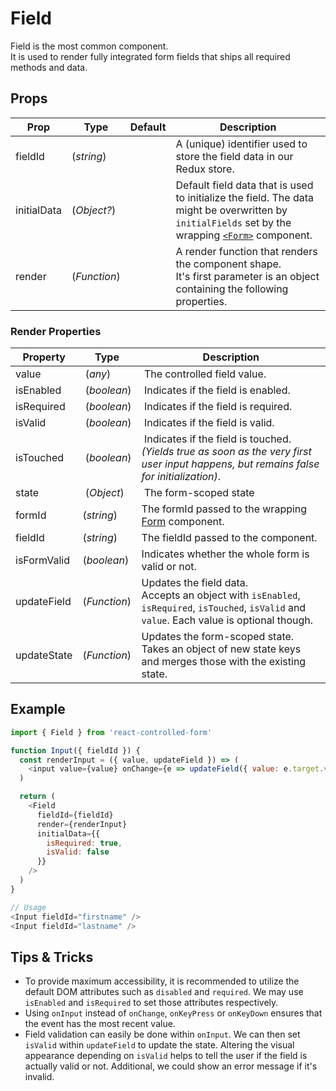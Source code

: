 # Field

Field is the most common component. <br>It is used to render fully integrated form fields that ships all required methods and data.

## Props
| Prop | Type | Default | Description |
| --- | --- | --- | --- |
| fieldId | (*string*) | | A (unique) identifier used to store the field data in our Redux store. |
| initialData | (*Object?*) | | Default field data that is used to initialize the field. The data might be overwritten by `initialFields` set by the wrapping [`<Form>`](Form.md) component. | 
| render | (*Function*) | | A render function that renders the component shape. <br>It's first parameter is an object containing the following properties. |

### Render Properties

| Property | Type | Description |
| --- | --- | --- |
| value | (*any*) | The controlled field value. |
| isEnabled | (*boolean*) | Indicates if the field is enabled. |
| isRequired | (*boolean*) | Indicates if the field is required. |
| isValid | (*boolean*) | Indicates if the field is valid. |
| isTouched | (*boolean*) | Indicates if the field is touched.<br>*(Yields true as soon as the very first user input happens, but remains false for initialization)*. |
| state | (*Object*) | The form-scoped state |
| formId | (*string*) | The formId passed to the wrapping [Form](Form.md) component. |
| fieldId | (*string*) | The fieldId passed to the component. |
| isFormValid | (*boolean*) | Indicates whether the whole form is valid or not. |
| updateField | (*Function*) | Updates the field data.<br>Accepts an object with `isEnabled`, `isRequired`, `isTouched`, `isValid` and `value`. Each value is optional though. |
| updateState | (*Function*) | Updates the form-scoped state.<br>Takes an object of new state keys and merges those with the existing state. |


## Example
```javascript
import { Field } from 'react-controlled-form'

function Input({ fieldId }) {
  const renderInput = ({ value, updateField }) => (
    <input value={value} onChange={e => updateField({ value: e.target.value })} />
  )

  return (
    <Field 
      fieldId={fieldId} 
      render={renderInput} 
      initialData={{
        isRequired: true,
        isValid: false
      }}
    />
  )
}

// Usage
<Input fieldId="firstname" />
<Input fieldId="lastname" />
```

## Tips & Tricks

* To provide maximum accessibility, it is recommended to utilize the default DOM attributes such as `disabled` and `required`. We may use ` isEnabled` and `isRequired` to set those attributes respectively.
* Using `onInput` instead of `onChange`, `onKeyPress` or `onKeyDown` ensures that the event has the most recent value.
* Field validation can easily be done within `onInput`. We can then set `isValid` within `updateField` to update the state. Altering the visual appearance depending on `isValid` helps to tell the user if the field is actually valid or not. Additional, we could show an error message if it's invalid.

